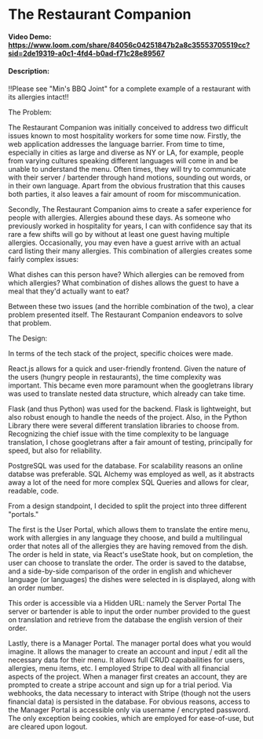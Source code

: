 # The Restaurant Companion
#### Video Demo:  <https://www.loom.com/share/84056c04251847b2a8c35553705519cc?sid=2de19319-a0c1-4fd4-b0ad-f71c28e89567>

#### Description:
!!Please see "Min's BBQ Joint" for a complete example of a restaurant with its allergies intact!!

The Problem:

The Restaurant Companion was initially conceived to address two difficult issues known to most hospitality workers for some time now. Firstly, the web application addresses the language barrier. From time to time, especially in cities as large and diverse as NY or LA, for example, people from varying cultures speaking different languages will come in and be unable to understand the menu. Often times, they will try to communicate with their server / bartender through hand motions, sounding out words, or in their own language. Apart from the obvious frustration that this causes both parties, it also leaves a fair amount of room for miscommunication.

Secondly, The Restaurant Companion aims to create a safer experience for people with allergies. Allergies abound these days. As someone who previously worked in hospitality for years, I can with confidence say that its rare a few shifts will go by without at least one guest having multiple allergies. Occasionally, you may even have a guest arrive with an actual card listing their many allergies. This combination of allergies creates some fairly complex issues:

What dishes can this person have?
Which allergies can be removed from which allergies?
What combination of dishes allows the guest to have a meal that they'd actually want to eat?

Between these two issues (and the horrible combination of the two), a clear problem presented itself. The Restaurant Companion endeavors to solve that problem.

The Design:

In terms of the tech stack of the project, specific choices were made.

React.js allows for a quick and user-friendly frontend. Given the nature of the users (hungry people in restaurants), the time complexity was important. This became even more paramount when the googletrans library was used to translate nested data structure, which already can take time.

Flask (and thus Python) was used for the backend. Flask is lightweight, but also robust enough to handle the needs of the project. Also, in the Python Library there were several different translation libraries to choose from. Recognizing the chief issue with the time complexity to be language translation, I chose googletrans after a fair amount of testing, principally for speed, but also for reliability.

PostgreSQL was used for the database. For scalability reasons an online databse was preferable. SQL Alchemy was employed as well, as it abstracts away a lot of the need for more complex SQL Queries and allows for clear, readable, code.

From a design standpoint, I decided to split the project into three different "portals."

The first is the User Portal, which allows them to translate the entire menu, work with allergies in any language they choose, and build a multilingual order that notes all of the allergies they are having removed from the dish. The order is held in state, via React's useState hook, but on completion, the user can choose to translate the order. The order is saved to the databse, and a side-by-side comparison of the order in english and whichever language (or languages) the dishes were selected in is displayed, along with an order number.

This order is accessible via a Hidden URL: namely the Server Portal The server or bartender is able to input the order number provided to the guest on translation and retrieve from the database the english version of their order.

Lastly, there is a Manager Portal. The manager portal does what you would imagine. It allows the manager to create an account and input / edit all the necessary data for their menu. It allows full CRUD capabailities for users, allergies, menu items, etc. I employed Stripe to deal with all financial aspects of the project. When a manager first creates an account, they are prompted to create a stripe account and sign up for a trial period. Via webhooks, the data necessary to interact with Stripe (though not the users financial data) is persisted in the database. For obvious reasons, access to the Manager Portal is accessible only via username / encrypted password. The only exception being cookies, which are employed for ease-of-use, but are cleared upon logout.